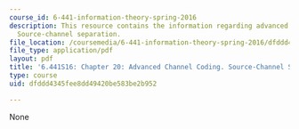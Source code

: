 ```yaml
---
course_id: 6-441-information-theory-spring-2016
description: This resource contains the information regarding advanced channel coding.
  Source-channel separation.
file_location: /coursemedia/6-441-information-theory-spring-2016/dfddd4345fee8dd49420be583be2b952_MIT6_441S16_chapter_20.pdf
file_type: application/pdf
layout: pdf
title: '6.441S16: Chapter 20: Advanced Channel Coding. Source-Channel Separation.'
type: course
uid: dfddd4345fee8dd49420be583be2b952

---
```

None